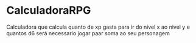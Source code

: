 # CalculadoraRPG
Calculadora que calcula quanto de xp gasta para ir do nivel x ao nivel y e quantos d6 será necessario jogar paar soma ao seu personagem
